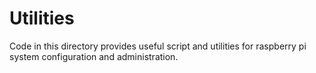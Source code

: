 # Utilities

Code in this directory provides useful script and utilities
for raspberry pi system configuration and administration.
